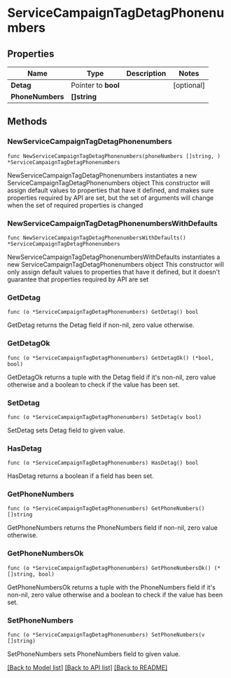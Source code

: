 # ServiceCampaignTagDetagPhonenumbers

## Properties

Name | Type | Description | Notes
------------ | ------------- | ------------- | -------------
**Detag** | Pointer to **bool** |  | [optional] 
**PhoneNumbers** | **[]string** |  | 

## Methods

### NewServiceCampaignTagDetagPhonenumbers

`func NewServiceCampaignTagDetagPhonenumbers(phoneNumbers []string, ) *ServiceCampaignTagDetagPhonenumbers`

NewServiceCampaignTagDetagPhonenumbers instantiates a new ServiceCampaignTagDetagPhonenumbers object
This constructor will assign default values to properties that have it defined,
and makes sure properties required by API are set, but the set of arguments
will change when the set of required properties is changed

### NewServiceCampaignTagDetagPhonenumbersWithDefaults

`func NewServiceCampaignTagDetagPhonenumbersWithDefaults() *ServiceCampaignTagDetagPhonenumbers`

NewServiceCampaignTagDetagPhonenumbersWithDefaults instantiates a new ServiceCampaignTagDetagPhonenumbers object
This constructor will only assign default values to properties that have it defined,
but it doesn't guarantee that properties required by API are set

### GetDetag

`func (o *ServiceCampaignTagDetagPhonenumbers) GetDetag() bool`

GetDetag returns the Detag field if non-nil, zero value otherwise.

### GetDetagOk

`func (o *ServiceCampaignTagDetagPhonenumbers) GetDetagOk() (*bool, bool)`

GetDetagOk returns a tuple with the Detag field if it's non-nil, zero value otherwise
and a boolean to check if the value has been set.

### SetDetag

`func (o *ServiceCampaignTagDetagPhonenumbers) SetDetag(v bool)`

SetDetag sets Detag field to given value.

### HasDetag

`func (o *ServiceCampaignTagDetagPhonenumbers) HasDetag() bool`

HasDetag returns a boolean if a field has been set.

### GetPhoneNumbers

`func (o *ServiceCampaignTagDetagPhonenumbers) GetPhoneNumbers() []string`

GetPhoneNumbers returns the PhoneNumbers field if non-nil, zero value otherwise.

### GetPhoneNumbersOk

`func (o *ServiceCampaignTagDetagPhonenumbers) GetPhoneNumbersOk() (*[]string, bool)`

GetPhoneNumbersOk returns a tuple with the PhoneNumbers field if it's non-nil, zero value otherwise
and a boolean to check if the value has been set.

### SetPhoneNumbers

`func (o *ServiceCampaignTagDetagPhonenumbers) SetPhoneNumbers(v []string)`

SetPhoneNumbers sets PhoneNumbers field to given value.



[[Back to Model list]](../README.md#documentation-for-models) [[Back to API list]](../README.md#documentation-for-api-endpoints) [[Back to README]](../README.md)


